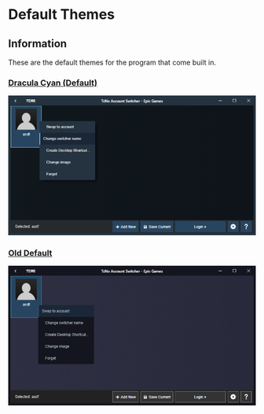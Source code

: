 
# Default Themes

## Information

These are the default themes for the program that come built in.

### [Dracula Cyan (Default)](Dracula_Cyan)

![Dracula Cyan Screenshot](Dracula_Cyan/Switcher.png)

### [Old Default](Old_Default)

![Old Default Screenshot](Old_Default/Switcher.png)
